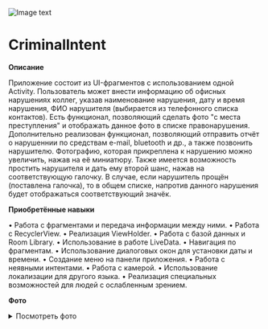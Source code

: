 ![Image text](https://img.shields.io/badge/Entry%20level-beginner-brightgreen)
  
# CriminalIntent
    
    
**Описание**

Приложение состоит из UI-фрагментов с использованием одной Activity. Пользователь может внести информацию об офисных нарушениях коллег, указав наименование нарушения, дату и время нарушения, ФИО нарушителя (выбирается из телефонного списка контактов). Есть функционал, позволяющий сделать фото "с места преступления" и отображать данное фото в списке правонарушения. Дополнительно реализован функционал, позволяющий отправить отчёт о нарушеннии по средствам e-mail, bluetooth и др., а также позвонить нарушителю. Фотографию, которая прикреплена к нарушению можно увеличить, нажав на её миниатюру. Также имеется возможность простить нарушителя и дать ему второй шанс, нажав на соответствующую галочку. В случае, если нарушитель прощён (поставлена галочка), то в общем списке, напротив данного нарушения будет отображаться соответствующий значёк.
    
    
**Приобретённые навыки**

• Работа с фрагментами и передача информации между ними.
• Работа с RecyclerView.
• Реализация ViewHolder.
• Работа с базой данных и Room Library.
• Использование в работе LiveData.
• Навигация по фрагментам.
• Использование диалоговых окон для установки даты и времени.
• Создание меню на панели приложения.
• Работа с неявными интентами.
• Работа с камерой.
• Использование локализации для другого языка.
• Реализация специальных возможностей для людей с ослабленным зрением.

**Фото**

<details>
<summary>Посмотреть фото</summary>
<img src="https://github.com/Sasha-Kybik/Android-Development/blob/main/CriminalIntent/Screenshot_1.jpg" alt="Фото" width="300"/> <img src="https://github.com/Sasha-Kybik/Android-Development/blob/main/CriminalIntent/Screenshot_2.jpg" alt="Фото" width="300"/> <img src="https://github.com/Sasha-Kybik/Android-Development/blob/main/CriminalIntent/Screenshot_3.jpg" alt="Фото" width="600"/>
</details>
